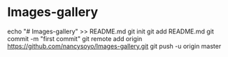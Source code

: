 # Images-gallery
echo "# Images-gallery" >> README.md
git init
git add README.md
git commit -m "first commit"
git remote add origin https://github.com/nancysoyo/Images-gallery.git
git push -u origin master
